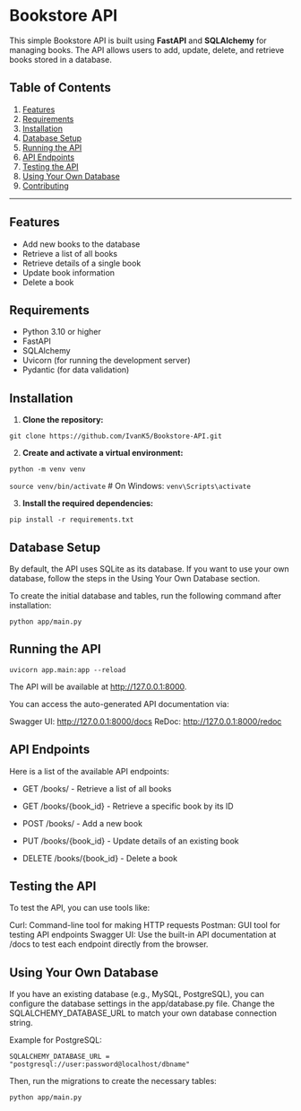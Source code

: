 # **Bookstore API**

This simple Bookstore API is built using **FastAPI** and **SQLAlchemy** for managing books. The API allows users to add, update, delete, and retrieve books stored in a database.

## **Table of Contents**
1. [Features](#features)
2. [Requirements](#requirements)
3. [Installation](#installation)
4. [Database Setup](#database-setup)
5. [Running the API](#running-the-api)
6. [API Endpoints](#api-endpoints)
7. [Testing the API](#testing-the-api)
8. [Using Your Own Database](#using-your-own-database)
9. [Contributing](#contributing)

---

## **Features**

- Add new books to the database
- Retrieve a list of all books
- Retrieve details of a single book
- Update book information
- Delete a book

## **Requirements**

- Python 3.10 or higher
- FastAPI
- SQLAlchemy
- Uvicorn (for running the development server)
- Pydantic (for data validation)

## **Installation**

1. **Clone the repository:**

`git clone https://github.com/IvanK5/Bookstore-API.git` 
   
2. **Create and activate a virtual environment:**

`python -m venv venv` 

 `source venv/bin/activate`  # On Windows: `venv\Scripts\activate`

3. **Install the required dependencies:**

`pip install -r requirements.txt`

## **Database Setup**

By default, the API uses SQLite as its database. If you want to use your own database, follow the steps in the Using Your Own Database section.

To create the initial database and tables, run the following command after installation:

``python app/main.py``

## **Running the API**

``uvicorn app.main:app --reload``

The API will be available at http://127.0.0.1:8000.

You can access the auto-generated API documentation via:

Swagger UI: http://127.0.0.1:8000/docs
ReDoc: http://127.0.0.1:8000/redoc

## **API Endpoints**

Here is a list of the available API endpoints:

- GET /books/ - Retrieve a list of all books
  
- GET /books/{book_id} - Retrieve a specific book by its ID
  
- POST /books/ - Add a new book

- PUT /books/{book_id} - Update details of an existing book

- DELETE /books/{book_id} - Delete a book

## **Testing the API**

To test the API, you can use tools like:

Curl: Command-line tool for making HTTP requests
Postman: GUI tool for testing API endpoints
Swagger UI: Use the built-in API documentation at /docs to test each endpoint directly from the browser.

## **Using Your Own Database**

If you have an existing database (e.g., MySQL, PostgreSQL), you can configure the database settings in the app/database.py file. Change the SQLALCHEMY_DATABASE_URL to match your own database connection string.

Example for PostgreSQL:

``SQLALCHEMY_DATABASE_URL = "postgresql://user:password@localhost/dbname"``

Then, run the migrations to create the necessary tables:

``python app/main.py``

